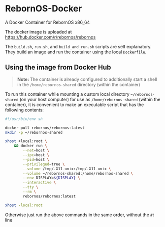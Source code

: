 # RebornOS-Docker

A Docker Container for RebornOS x86_64

The docker image is uploaded at https://hub.docker.com/r/rebornos/rebornos

The `build.sh`, `run.sh`, and `build_and_run.sh` scripts are self explanatory. They build an image and run the container using the local `Dockerfile`.

## Using the image from Docker Hub

> **Note:** The container is already configured to additionally start a shell in the `/home/rebornos-shared` directory (within the container)

To run this container while mounting a custom local directory `~/rebornos-shared` (on your host computer) for use as `/home/rebornos-shared` (within the container), it is convenient to make an executable script that has the following contents:
```sh
#!/usr/bin/env sh

docker pull rebornos/rebornos:latest
mkdir -p ~/rebornos-shared

xhost +local:root \
    && docker run \
        --net=host \
        --ipc=host \
        --pid=host \
        --privileged=true \
        --volume /tmp/.X11-unix:/tmp/.X11-unix \
        --volume ~/rebornos-shared:/home/rebornos-shared \
        --env DISPLAY=${DISPLAY} \
        --interactive \
        --tty \
        --rm \
        rebornos/rebornos:latest

xhost -local:root
```
Otherwise just run the above commands in the same order, without the `#!` line

